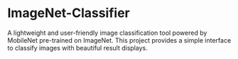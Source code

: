 # ImageNet-Classifier
A lightweight and user-friendly image classification tool powered by MobileNet pre-trained on ImageNet. This project provides a simple interface to classify images with beautiful result displays.
